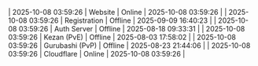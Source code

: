 | 2025-10-08 03:59:26 | Website | Online | 2025-10-08 03:59:26 |
| 2025-10-08 03:59:26 | Registration | Offline | 2025-09-09 16:40:23 |
| 2025-10-08 03:59:26 | Auth Server | Offline | 2025-08-18 09:33:31 |
| 2025-10-08 03:59:26 | Kezan (PvE) | Offline | 2025-08-03 17:58:02 |
| 2025-10-08 03:59:26 | Gurubashi (PvP) | Offline | 2025-08-23 21:44:06 |
| 2025-10-08 03:59:26 | Cloudflare | Online | 2025-10-08 03:59:26 |
